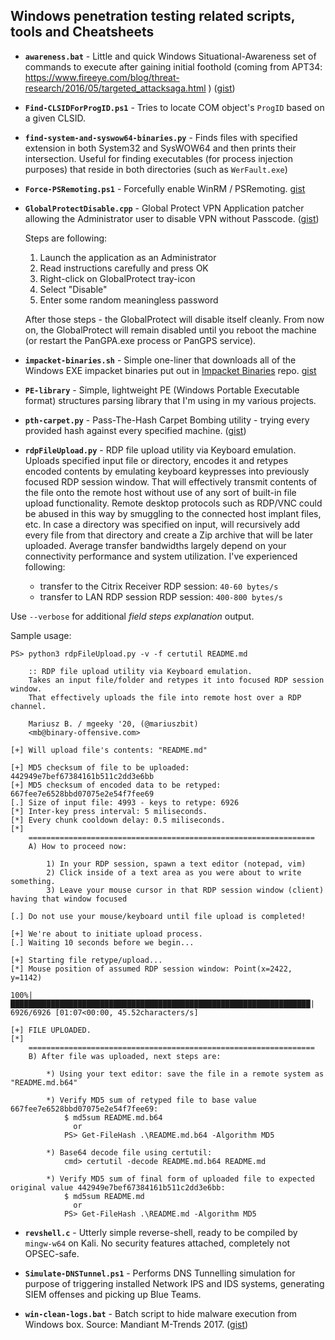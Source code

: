 ## Windows penetration testing related scripts, tools and Cheatsheets


- **`awareness.bat`** - Little and quick Windows Situational-Awareness set of commands to execute after gaining initial foothold (coming from APT34: https://www.fireeye.com/blog/threat-research/2016/05/targeted_attacksaga.html ) ([gist](https://gist.github.com/mgeeky/237b48e0bb6546acb53696228ab50794))

- **`Find-CLSIDForProgID.ps1`** - Tries to locate COM object's `ProgID` based on a given CLSID.

- **`find-system-and-syswow64-binaries.py`** - Finds files with specified extension in both System32 and SysWOW64 and then prints their intersection. Useful for finding executables (for process injection purposes) that reside in both directories (such as `WerFault.exe`)

- **`Force-PSRemoting.ps1`** - Forcefully enable WinRM / PSRemoting. [gist](https://gist.github.com/mgeeky/313c22def5c86d7a529f41e5b6ff79b8)

- **`GlobalProtectDisable.cpp`** - Global Protect VPN Application patcher allowing the Administrator user to disable VPN without Passcode. ([gist](https://gist.github.com/mgeeky/54ac676226a1a4bd9fd8653e24adc2e9))

    Steps are following:
    
    1. Launch the application as an Administrator
    2. Read instructions carefully and press OK
    3. Right-click on GlobalProtect tray-icon
    4. Select "Disable"
    5. Enter some random meaningless password
    
    After those steps - the GlobalProtect will disable itself cleanly. 
    From now on, the GlobalProtect will remain disabled until you reboot the machine (or     restart the PanGPA.exe process or PanGPS service).

- **`impacket-binaries.sh`** - Simple one-liner that downloads all of the Windows EXE impacket binaries put out in [Impacket Binaries](https://github.com/ropnop/impacket_static_binaries) repo. [gist](https://gist.github.com/mgeeky/2f990f14f1e7cf78fce21b8761234604)

- **`PE-library`** - Simple, lightweight PE (Windows Portable Executable format) structures parsing library that I'm using in my various projects.

- **`pth-carpet.py`** - Pass-The-Hash Carpet Bombing utility - trying every provided hash against every specified machine. ([gist](https://gist.github.com/mgeeky/3018bf3643f80798bde75c17571a38a9))

- **`rdpFileUpload.py`** - RDP file upload utility via Keyboard emulation. Uploads specified input file or directory, encodes it and retypes encoded contents by emulating keyboard keypresses into previously focused RDP session window. That will effectively transmit contents of the file onto the remote host without use of any sort of built-in file upload functionality. Remote desktop protocols such as RDP/VNC could be abused in this way by smuggling to the connected host implant files, etc. In case a directory was specified on input, will recursively add every file from that directory and create a Zip archive that will be later uploaded. Average transfer bandwidths largely depend on your connectivity performance and system utilization.
I've experienced following:
   * transfer to the Citrix Receiver RDP session: `40-60 bytes/s`
   * transfer to LAN RDP session RDP session: `400-800 bytes/s`

Use `--verbose` for additional _field steps explanation_ output.

Sample usage:
```
PS> python3 rdpFileUpload.py -v -f certutil README.md

    :: RDP file upload utility via Keyboard emulation.
    Takes an input file/folder and retypes it into focused RDP session window.
    That effectively uploads the file into remote host over a RDP channel.

    Mariusz B. / mgeeky '20, (@mariuszbit)
    <mb@binary-offensive.com>

[+] Will upload file's contents: "README.md"

[+] MD5 checksum of file to be uploaded:        442949e7bef67384161b511c2dd3e6bb
[+] MD5 checksum of encoded data to be retyped: 667fee7e6528bbd07075e2e54f7fee69
[.] Size of input file: 4993 - keys to retype: 6926
[*] Inter-key press interval: 5 miliseconds.
[*] Every chunk cooldown delay: 0.5 miliseconds.
[*]
    ================================================================
    A) How to proceed now:

        1) In your RDP session, spawn a text editor (notepad, vim)
        2) Click inside of a text area as you were about to write something.
        3) Leave your mouse cursor in that RDP session window (client) having that window focused

[.] Do not use your mouse/keyboard until file upload is completed!

[+] We're about to initiate upload process.
[.] Waiting 10 seconds before we begin...

[+] Starting file retype/upload...
[*] Mouse position of assumed RDP session window: Point(x=2422, y=1142)

100%|███████████████████████████████████████████████████████████████████| 6926/6926 [01:07<00:00, 45.52characters/s]

[+] FILE UPLOADED.
[*]
    ================================================================
    B) After file was uploaded, next steps are:

        *) Using your text editor: save the file in a remote system as "README.md.b64"

        *) Verify MD5 sum of retyped file to base value 667fee7e6528bbd07075e2e54f7fee69:
            $ md5sum README.md.b64
              or
            PS> Get-FileHash .\README.md.b64 -Algorithm MD5

        *) Base64 decode file using certutil:
            cmd> certutil -decode README.md.b64 README.md

        *) Verify MD5 sum of final form of uploaded file to expected original value 442949e7bef67384161b511c2dd3e6bb:
            $ md5sum README.md
              or
            PS> Get-FileHash .\README.md -Algorithm MD5
```

- **`revshell.c`** - Utterly simple reverse-shell, ready to be compiled by `mingw-w64` on Kali. No security features attached, completely not OPSEC-safe.

- **`Simulate-DNSTunnel.ps1`** - Performs DNS Tunnelling simulation for purpose of triggering installed Network IPS and IDS systems, generating SIEM offenses and picking up Blue Teams.

- **`win-clean-logs.bat`** - Batch script to hide malware execution from Windows box. Source: Mandiant M-Trends 2017. ([gist](https://gist.github.com/mgeeky/3561be7e697c62f543910851c0a26d00))
